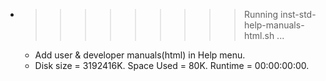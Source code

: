 * >>>>>>>>> Running inst-std-help-manuals-html.sh ...
  * Add user & developer manuals(html) in Help menu.
  * Disk size = 3192416K. Space Used = 80K. Runtime = 00:00:00:00.
